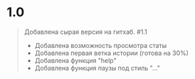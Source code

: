 # 1.0
>Добавлена сырая версия на гитхаб.
#1.1
>- Добавлена возможность просмотра статы
>- Добавлена первая ветка истории (готова на 30%)
>- Добавлена функция "help"
>- Добавлена функция паузы под стиль "..."